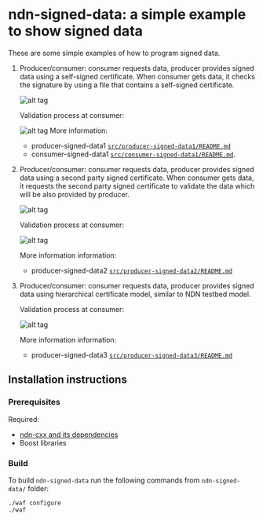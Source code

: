 ndn-signed-data: a simple example to show signed data
=================================================================================

These are some simple examples of how to program signed data.

1. Producer/consumer: consumer requests data, producer provides signed data using a 
   self-signed certificate. When consumer gets data, it checks the signature by using 
   a file that contains a self-signed certificate.

   ![alt tag](https://github.com/evaCastro/ndn-signed-data/blob/master/imgs/ndn-sign-data-03.png)

   Validation process at consumer:

   ![alt tag](https://github.com/evaCastro/ndn-signed-data/blob/master/imgs/ndn-sign-data-01.png)
   More information:

   * producer-signed-data1 [`src/producer-signed-data1/README.md`](https://github.com/evaCastro/ndn-signed-data/blob/master/src/producer-signed-data1/README.md)
   * consumer-signed-data1 [`src/consumer-signed-data1/README.md`](https://github.com/evaCastro/ndn-signed-data/blob/master/src/consumer-signed-data1/README.md).

2. Producer/consumer: consumer requests data, producer provides signed data using
   a second party signed certificate. When consumer gets data, it requests the 
   second party signed certificate to validate the data which will be also provided by
   producer.

   ![alt tag](https://github.com/evaCastro/ndn-signed-data/blob/master/imgs/ndn-sign-data-04.png)

   Validation process at consumer:

   ![alt tag](https://github.com/evaCastro/ndn-signed-data/blob/master/imgs/ndn-sign-data-02.png)

   More information information:

   * producer-signed-data2 [`src/producer-signed-data2/README.md`](https://github.com/evaCastro/ndn-signed-data/blob/master/src/producer-signed-data2/README.md)

3. Producer/consumer: consumer requests data, producer provides signed data using
   hierarchical certificate model, similar to NDN testbed model.


   Validation process at consumer:

   ![alt tag](https://github.com/evaCastro/ndn-signed-data/blob/master/imgs/ndn-sign-data-05.png)

   More information information:

   * producer-signed-data3 [`src/producer-signed-data3/README.md`](https://github.com/evaCastro/ndn-signed-data/blob/master/src/producer-signed-data3/README.md)

Installation instructions
-------------------------

### Prerequisites

Required:

* [ndn-cxx and its dependencies](http://named-data.net/doc/ndn-cxx/)
* Boost libraries

### Build

To build `ndn-signed-data` run the following commands from 
`ndn-signed-data/` folder:

    ./waf configure
    ./waf

